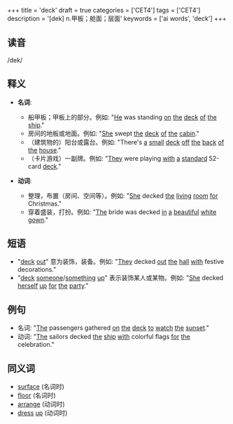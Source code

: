 +++
title = 'deck'
draft = true
categories = ['CET4']
tags = ['CET4']
description = '[dek] n.甲板；舱面；层面'
keywords = ['ai words', 'deck']
+++

## 读音
/dek/

## 释义
- **名词**:
   - 船甲板；甲板上的部分。例如: "[He](/post/he/) was standing [on](/post/on/) [the](/post/the/) [deck](/post/deck/) [of](/post/of/) [the](/post/the/) [ship](/post/ship/)."
   - 房间的地板或地面。例如: "[She](/post/she/) swept [the](/post/the/) [deck](/post/deck/) [of](/post/of/) [the](/post/the/) [cabin](/post/cabin/)."
   - （建筑物的）阳台或露台。例如: "There's [a](/post/a/) [small](/post/small/) [deck](/post/deck/) [off](/post/off/) [the](/post/the/) [back](/post/back/) [of](/post/of/) [the](/post/the/) [house](/post/house/)."
   - （卡片游戏）一副牌。例如: "[They](/post/they/) were playing [with](/post/with/) [a](/post/a/) [standard](/post/standard/) 52-card [deck](/post/deck/)."

- **动词**:
   - 整理，布置（房间、空间等）。例如: "[She](/post/she/) decked [the](/post/the/) [living](/post/living/) [room](/post/room/) [for](/post/for/) Christmas."
   - 穿着盛装，打扮。例如: "[The](/post/the/) bride was decked [in](/post/in/) [a](/post/a/) [beautiful](/post/beautiful/) [white](/post/white/) [gown](/post/gown/)."

## 短语
- "[deck](/post/deck/) [out](/post/out/)" 意为装饰，装备。例如: "[They](/post/they/) decked [out](/post/out/) [the](/post/the/) [hall](/post/hall/) [with](/post/with/) festive decorations."
- "[deck](/post/deck/) [someone](/post/someone/)/[something](/post/something/) [up](/post/up/)" 表示装饰某人或某物。例如: "[She](/post/she/) decked [herself](/post/herself/) [up](/post/up/) [for](/post/for/) [the](/post/the/) [party](/post/party/)."

## 例句
- 名词: "[The](/post/the/) passengers gathered [on](/post/on/) [the](/post/the/) [deck](/post/deck/) [to](/post/to/) [watch](/post/watch/) [the](/post/the/) [sunset](/post/sunset/)."
- 动词: "[The](/post/the/) sailors decked [the](/post/the/) [ship](/post/ship/) [with](/post/with/) colorful flags [for](/post/for/) [the](/post/the/) celebration."

## 同义词
- [surface](/post/surface/) (名词时)
- [floor](/post/floor/) (名词时)
- [arrange](/post/arrange/) (动词时)
- [dress](/post/dress/) [up](/post/up/) (动词时)
